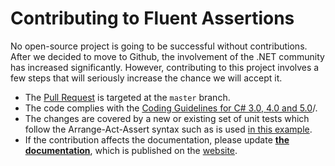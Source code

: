 # Contributing to Fluent Assertions

No open-source project is going to be successful without contributions. After we decided to move to Github, the involvement of the .NET community has increased significantly. However, contributing to this project involves a few steps that will seriously increase the chance we will accept it.

* The [Pull Request](https://help.github.com/articles/using-pull-requests) is targeted at the `master` branch.
* The code complies with the [Coding Guidelines for C# 3.0, 4.0 and 5.0](https://csharpcodingguidelines.com/)/.
* The changes are covered by a new or existing set of unit tests which follow the Arrange-Act-Assert syntax such as is used [in this example](https://github.com/fluentassertions/fluentassertions/blob/daaf35b9b59b622c96d0c034e8972a020b2bee55/Tests/FluentAssertions.Shared.Specs/BasicEquivalencySpecs.cs#L33).
* If the contribution affects the documentation, please update [**the documentation**](https://github.com/fluentassertions/fluentassertions/tree/master/docs), which is published on the [website](https://fluentassertions.com/introduction).
